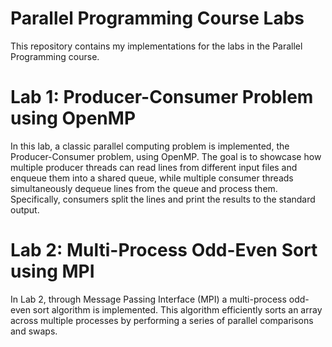 # Parallel Programming Course Labs

This repository contains my implementations for the labs in the Parallel Programming course.

# Lab 1: Producer-Consumer Problem using OpenMP

In this lab, a classic parallel computing problem is implemented, the Producer-Consumer problem, using OpenMP. The goal is to showcase how multiple producer threads can read lines from different input files and enqueue them into a shared queue, while multiple consumer threads simultaneously dequeue lines from the queue and process them. Specifically, consumers split the lines and print the results to the standard output.

# Lab 2: Multi-Process Odd-Even Sort using MPI

In Lab 2, through Message Passing Interface (MPI) a multi-process odd-even sort algorithm is implemented. This algorithm efficiently sorts an array across multiple processes by performing a series of parallel comparisons and swaps.